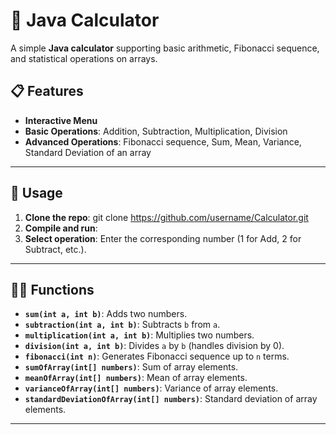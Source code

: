 # 🧮 Java Calculator

A simple **Java calculator** supporting basic arithmetic, Fibonacci sequence, and statistical operations on arrays.

## 📋 Features
- **Interactive Menu**
- **Basic Operations**: Addition, Subtraction, Multiplication, Division
- **Advanced Operations**: Fibonacci sequence, Sum, Mean, Variance, Standard Deviation of an array
---
## 🚀 Usage
1. **Clone the repo**: git clone https://github.com/username/Calculator.git
2. **Compile and run**:
3. **Select operation**:
Enter the corresponding number (1 for Add, 2 for Subtract, etc.).

---

## 🧑‍💻 Functions
- **`sum(int a, int b)`**: Adds two numbers.
- **`subtraction(int a, int b)`**: Subtracts `b` from `a`.
- **`multiplication(int a, int b)`**: Multiplies two numbers.
- **`division(int a, int b)`**: Divides `a` by `b` (handles division by 0).
- **`fibonacci(int n)`**: Generates Fibonacci sequence up to `n` terms.
- **`sumOfArray(int[] numbers)`**: Sum of array elements.
- **`meanOfArray(int[] numbers)`**: Mean of array elements.
- **`varianceOfArray(int[] numbers)`**: Variance of array elements.
- **`standardDeviationOfArray(int[] numbers)`**: Standard deviation of array elements.

---

